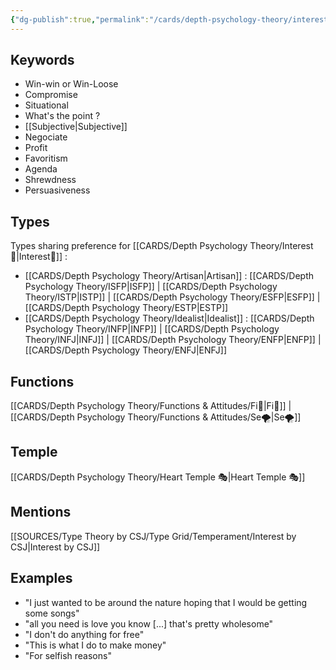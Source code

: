 ```yaml
---
{"dg-publish":true,"permalink":"/cards/depth-psychology-theory/interest/","noteIcon":"","created":"2023-01-01T13:12:17.828+01:00","updated":"2023-04-19T18:38:47.159+02:00"}
---
```



## Keywords
- Win-win or Win-Loose 
- Compromise
- Situational
- What's the point ? 
- [[Subjective\|Subjective]]
- Negociate
- Profit
- Favoritism
- Agenda
- Shrewdness
- Persuasiveness
## Types 
Types sharing preference for [[CARDS/Depth Psychology Theory/Interest🤝\|Interest🤝]] : 
- [[CARDS/Depth Psychology Theory/Artisan\|Artisan]] : [[CARDS/Depth Psychology Theory/ISFP\|ISFP]] | [[CARDS/Depth Psychology Theory/ISTP\|ISTP]] | [[CARDS/Depth Psychology Theory/ESFP\|ESFP]] | [[CARDS/Depth Psychology Theory/ESTP\|ESTP]]
- [[CARDS/Depth Psychology Theory/Idealist\|Idealist]] : [[CARDS/Depth Psychology Theory/INFP\|INFP]] | [[CARDS/Depth Psychology Theory/INFJ\|INFJ]] | [[CARDS/Depth Psychology Theory/ENFP\|ENFP]] | [[CARDS/Depth Psychology Theory/ENFJ\|ENFJ]] 

## Functions 
[[CARDS/Depth Psychology Theory/Functions & Attitudes/Fi🔱\|Fi🔱]] | [[CARDS/Depth Psychology Theory/Functions & Attitudes/Se🌪️\|Se🌪️]]

## Temple 
[[CARDS/Depth Psychology Theory/Heart Temple 🎭\|Heart Temple 🎭]]

## Mentions
[[SOURCES/Type Theory by CSJ/Type Grid/Temperament/Interest by CSJ\|Interest by CSJ]]

## Examples
- "I just wanted to be around the nature hoping that I would be getting some songs"
- "all you need is love you know [...] that's pretty wholesome"
- "I don't do anything for free"
- "This is what I do to make money"
- "For selfish reasons"

